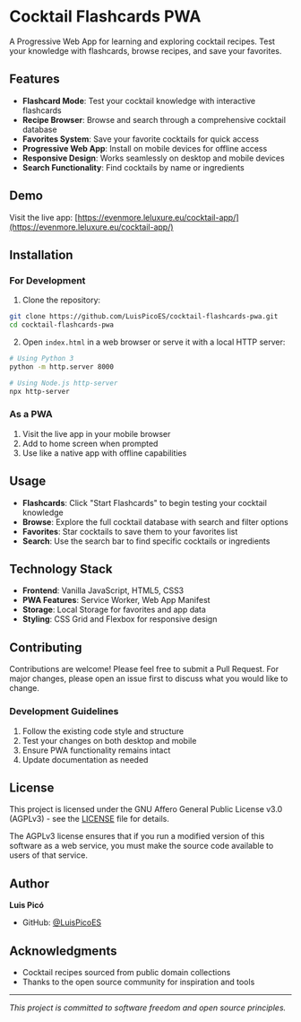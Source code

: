 # Cocktail Flashcards PWA

A Progressive Web App for learning and exploring cocktail recipes. Test your knowledge with flashcards, browse recipes, and save your favorites.

## Features

- **Flashcard Mode**: Test your cocktail knowledge with interactive flashcards
- **Recipe Browser**: Browse and search through a comprehensive cocktail database
- **Favorites System**: Save your favorite cocktails for quick access
- **Progressive Web App**: Install on mobile devices for offline access
- **Responsive Design**: Works seamlessly on desktop and mobile devices
- **Search Functionality**: Find cocktails by name or ingredients

## Demo

Visit the live app: [https://evenmore.leluxure.eu/cocktail-app/](https://evenmore.leluxure.eu/cocktail-app/)

## Installation

### For Development

1. Clone the repository:
```bash
git clone https://github.com/LuisPicoES/cocktail-flashcards-pwa.git
cd cocktail-flashcards-pwa
```

2. Open `index.html` in a web browser or serve it with a local HTTP server:
```bash
# Using Python 3
python -m http.server 8000

# Using Node.js http-server
npx http-server
```

### As a PWA

1. Visit the live app in your mobile browser
2. Add to home screen when prompted
3. Use like a native app with offline capabilities

## Usage

- **Flashcards**: Click "Start Flashcards" to begin testing your cocktail knowledge
- **Browse**: Explore the full cocktail database with search and filter options
- **Favorites**: Star cocktails to save them to your favorites list
- **Search**: Use the search bar to find specific cocktails or ingredients

## Technology Stack

- **Frontend**: Vanilla JavaScript, HTML5, CSS3
- **PWA Features**: Service Worker, Web App Manifest
- **Storage**: Local Storage for favorites and app data
- **Styling**: CSS Grid and Flexbox for responsive design

## Contributing

Contributions are welcome! Please feel free to submit a Pull Request. For major changes, please open an issue first to discuss what you would like to change.

### Development Guidelines

1. Follow the existing code style and structure
2. Test your changes on both desktop and mobile
3. Ensure PWA functionality remains intact
4. Update documentation as needed

## License

This project is licensed under the GNU Affero General Public License v3.0 (AGPLv3) - see the [LICENSE](LICENSE) file for details.

The AGPLv3 license ensures that if you run a modified version of this software as a web service, you must make the source code available to users of that service.

## Author

**Luis Picó**

- GitHub: [@LuisPicoES](https://github.com/LuisPicoES)

## Acknowledgments

- Cocktail recipes sourced from public domain collections
- Thanks to the open source community for inspiration and tools

---

*This project is committed to software freedom and open source principles.*